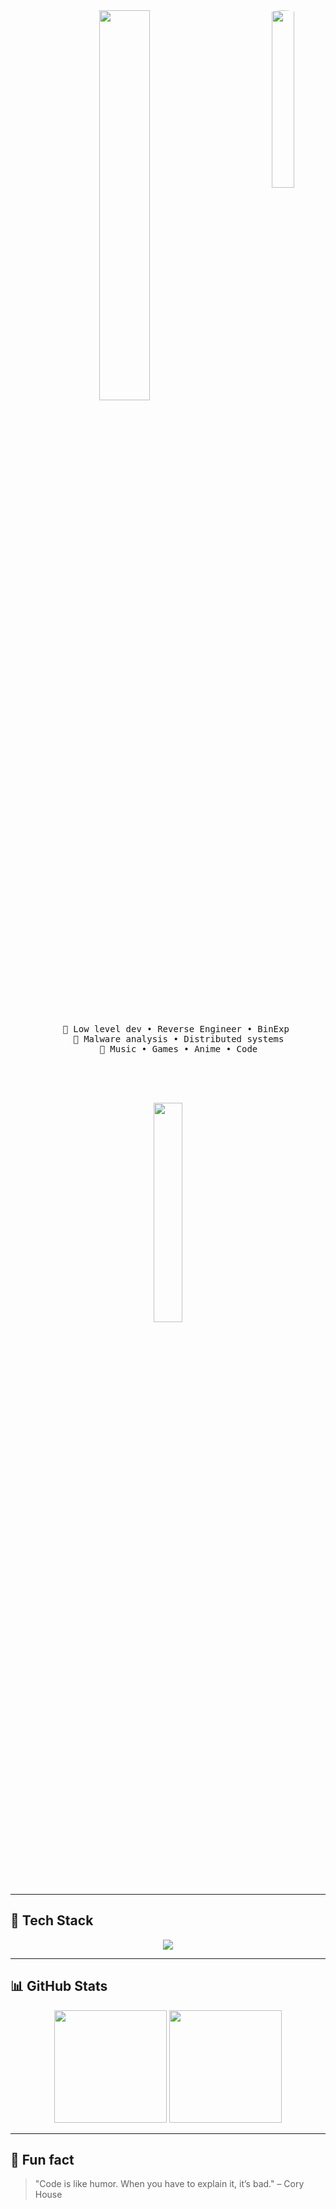 <div align="center">
  <img src="https://res.cloudinary.com/dwvfmx0qq/image/upload/r_60/v1727377782/AsHSuFY_1_ebdgoz.png" width="27%" align="right" style="border-radius: 100px;" />
  <img src="https://readme-typing-svg.demolab.com?font=Roboto+Slab&pause=1000&color=F780AF&center=true&random=false&width=435&lines=Reverse+engineer+%26+Developer+%F0%9F%90%BE" width="40%" />
  
  <br><br>

  <pre>
    💼 Low level dev • Reverse Engineer • BinExp 
    📖 Malware analysis • Distributed systems
    🐾 Music • Games • Anime • Code
  </pre>

  <br><br>

  <a href="https://discord.com/users/921518780876738602" align="center">
    <img src="https://lanyard.cnrad.dev/api/921518780876738602?theme=light&bg=F4BFC7&borderRadius=15px&animated=true" width="30%" align="center">
  </a>

  <br><br><br><br>
</div>

---

## 🔧 Tech Stack

<p align="center">
  <img src="https://skillicons.dev/icons?i=py,cs,cpp,c,ts,react,nodejs,docker,bash&perline=8" />
</p>

---

## 📊 GitHub Stats

<p align="center">
  <img height="180em" src="https://github-readme-stats.vercel.app/api?username=princekylian01&show_icons=true&theme=radical&hide_border=true" />
  <img height="180em" src="https://github-readme-stats.vercel.app/api/top-langs/?username=princekylian01&layout=compact&theme=radical&hide_border=true" />
</p>

---

## 🧩 Fun fact

> "Code is like humor. When you have to explain it, it’s bad." – Cory House
